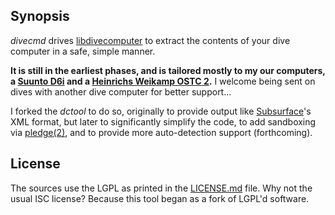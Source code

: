 ## Synopsis

*divecmd* drives [libdivecomputer](http://www.libdivecomputer.org) to
extract the contents of your dive computer in a safe, simple manner.

**It is still in the earliest phases, and is tailored mostly to my our
computers, a [Suunto
D6i](http://www.suunto.com/en-US/Products/Dive-Computers-and-Instruments/Suunto-D6i-Novo/Suunto-D6i-Novo-Black/)
and a [Heinrichs Weikamp OSTC
2](http://heinrichsweikamp.com/ostc2.html).**
I welcome being sent on dives with another dive computer for better
support...

I forked the *dctool* to do so, originally to provide output like
[Subsurface](https://subsurface-divelog.org/)'s XML format, but later
to significantly simplify the code, to add sandboxing via
[pledge(2)](http://man.openbsd.org/pledge.2), and to provide more
auto-detection support (forthcoming).

## License

The sources use the LGPL as printed in the [LICENSE.md](LICENSE.md)
file.
Why not the usual ISC license?
Because this tool began as a fork of LGPL'd software.
